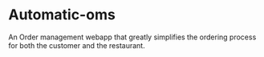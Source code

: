 # Automatic-oms
An Order management webapp that greatly simplifies the ordering process for both the customer and the restaurant.
